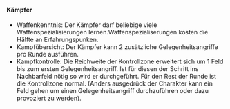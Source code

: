#### Kämpfer

* Waffenkenntnis: Der Kämpfer darf beliebige viele Waffenspezialisierungen lernen.Waffenspezialiserungen kosten die
Hälfte an Erfahrungspunken.
* Kampfübersicht: Der Kämpfer kann 2 zusätzliche Gelegenheitsangriffe pro Runde ausführen.
* Kampfkontrolle: Die Reichweite der Kontrollzone erweitert sich um 1 Feld bis zum ersten Gelegenheitsangriff.
Ist für diesen der Schritt ins Nachbarfeld nötig so wird er durchgeführt. Für den Rest der Runde ist die
Kontrollzone normal. (Anders ausgedrück der Charakter kann ein Feld gehen um einen Gelegenheitsangriff durchzuführen
oder dazu provoziert zu werden).
